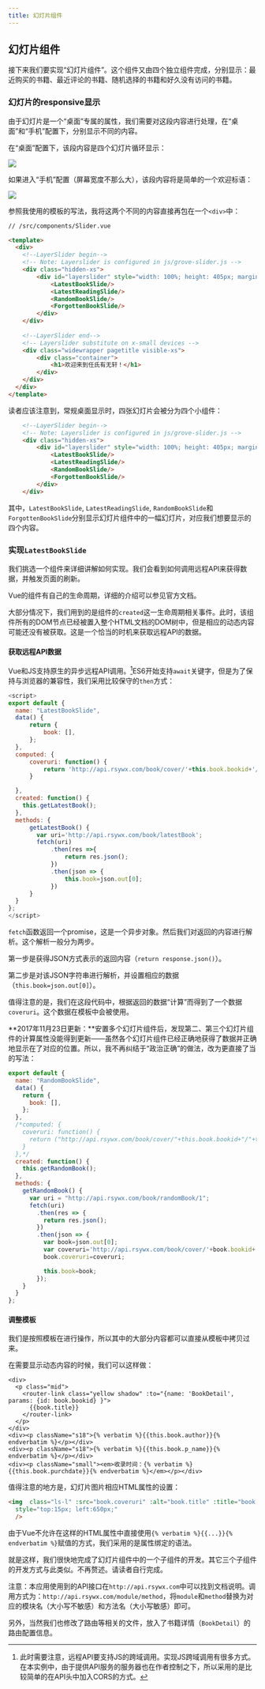 ```yaml
---
title: 幻灯片组件
---
```


## 幻灯片组件

接下来我们要实现“幻灯片组件”。这个组件又由四个独立组件完成，分别显示：最近购买的书籍、最近评论的书籍、随机选择的书籍和好久没有访问的书籍。

### 幻灯片的responsive显示

由于幻灯片是一个“桌面”专属的属性，我们需要对这段内容进行处理，在“桌面”和“手机”配置下，分别显示不同的内容。

在“桌面”配置下，该段内容是四个幻灯片循环显示：

![](../05.topnav/01.png)

如果进入“手机”配置（屏幕宽度不那么大），该段内容将是简单的一个欢迎标语：

![](../05.topnav/02.png)

参照我使用的模板的写法，我将这两个不同的内容直接再包在一个`<div>`中：

```html
// /src/components/Slider.vue

<template>
  <div>
    <!--LayerSlider begin-->
    <!-- Note: Layerslider is configured in js/grove-slider.js -->
    <div class="hidden-xs">
        <div id="layerslider" style="width: 100%; height: 405px; margin: 0px auto;">
            <LatestBookSlide/>
            <LatestReadingSlide/>
            <RandomBookSlide/>
            <ForgottenBookSlide/>
        </div>
    </div>
    
    <!--LayerSlider end-->
    <!-- Layerslider substitute on x-small devices -->
    <div class="widewrapper pagetitle visible-xs">
        <div class="container">
            <h1>欢迎来到任氏有无轩！</h1>        
        </div>
    </div> 
  </div>
</template>
```

读者应该注意到，常规桌面显示时，四张幻灯片会被分为四个小组件：

```html
    <!--LayerSlider begin-->
    <!-- Note: Layerslider is configured in js/grove-slider.js -->
    <div class="hidden-xs">
        <div id="layerslider" style="width: 100%; height: 405px; margin: 0px auto;">
            <LatestBookSlide/>
            <LatestReadingSlide/>
            <RandomBookSlide/>
            <ForgottenBookSlide/>
        </div>
    </div>
```

其中，`LatestBookSlide`, `LatestReadingSlide`, `RandomBookSlide`和`ForgottenBookSlide`分别显示幻灯片组件中的一幅幻灯片，对应我们想要显示的四个内容。

### 实现`LatestBookSlide`

我们挑选一个组件来详细讲解如何实现。我们会看到如何调用远程API来获得数据，并触发页面的刷新。

Vue的组件有自己的生命周期，详细的介绍可以参见官方文档。

大部分情况下，我们用到的是组件的`created`这一生命周期相关事件。此时，该组件所有的DOM节点已经被置入整个HTML文档的DOM树中，但是相应的动态内容可能还没有被获取。这是一个恰当的时机来获取远程API的数据。

#### 获取远程API数据

Vue和JS支持原生的异步远程API调用。[^1]ES6开始支持`await`关键字，但是为了保持与浏览器的兼容性，我们采用比较保守的`then`方式：

[^1]: 此时需要注意，远程API要支持JS的跨域调用。实现JS跨域调用有很多方式。在本实例中，由于提供API服务的服务器也在作者控制之下，所以采用的是比较简单的在API头中加入CORS的方式。

```javascript
<script>
export default {
  name: "LatestBookSlide",
  data() {
      return {
          book: [],
      };
  },
  computed: {
      coveruri: function() {
          return 'http://api.rsywx.com/book/cover/'+this.book.bookid+'/'+this.book.title+'/'+this.book.author+'/300';
      }

  },
  created: function() {
    this.getLatestBook();
  },
  methods: {
      getLatestBook() {
        var uri='http://api.rsywx.com/book/latestBook';
        fetch(uri)
            .then(res =>{
                return res.json();
            })
            .then(json => {
                this.book=json.out[0];
            })
      }
  }
};
</script>
```

`fetch`函数返回一个promise，这是一个异步对象。然后我们对返回的内容进行解析。这个解析一般分为两步。

第一步是获得JSON方式表示的返回内容（`return response.json()`）。

第二步是对该JSON字符串进行解析，并设置相应的数据（`this.book=json.out[0]`）。

值得注意的是，我们在这段代码中，根据返回的数据“计算”而得到了一个数据`coveruri`。这个数据在模板中会被使用。

**2017年11月23日更新：**安置多个幻灯片组件后，发现第二、第三个幻灯片组件的计算属性没能得到更新——虽然各个幻灯片组件已经正确地获得了数据并正确地显示在了对应的位置。所以，我不再纠结于“政治正确”的做法，改为更直接了当的写法：

```javascript
export default {
  name: "RandomBookSlide",
  data() {
    return {
      book: [],
    };
  },
  /*computed: {
    coveruri: function() {
      return ("http://api.rsywx.com/book/cover/"+this.book.bookid+"/"+this.book.title+"/"+this.book.author+"/300");
    }
  },*/
  created: function() {
    this.getRandomBook();
  },
  methods: {
    getRandomBook() {
      var uri = "http://api.rsywx.com/book/randomBook/1";
      fetch(uri)
        .then(res => {
          return res.json();
        })
        .then(json => {
          var book=json.out[0];
          var coveruri='http://api.rsywx.com/book/cover/'+book.bookid+'/'+book.title+'/'+book.author+'/300';
          book.coveruri=coveruri;

          this.book=book;
        });
    }
  }
};
```

#### 调整模板

我们是按照模板在进行操作，所以其中的大部分内容都可以直接从模板中拷贝过来。

在需要显示动态内容的时候，我们可以这样做：

```
<div>
  <p class="mid">
    <router-link class="yellow shadow" :to="{name: 'BookDetail', params: {id: book.bookid} }">
      {{book.title}}
    </router-link>
  </p>
</div>
<div><p className="s18">{% verbatim %}{{this.book.author}}{% endverbatim %}</p></div>
<div><p className="s18">{% verbatim %}{{this.book.p_name}}{% endverbatim %}</p></div>
<div><p className="small"><em>收录时间：{% verbatim %}{{this.book.purchdate}}{% endverbatim %}</em></p></div>
```

值得注意的地方是，幻灯片图片相应HTML属性的设置：

```html
<img  class="ls-l" :src="book.coveruri" :alt="book.title" :title="book.title"
  style="top:15px; left:650px;"
  />
```

由于Vue不允许在这样的HTML属性中直接使用`{% verbatim %}{{...}}{% endverbatim %}`赋值的方式，我们采用的是属性绑定的语法。

就是这样，我们很快地完成了幻灯片组件中的一个子组件的开发。其它三个子组件的开发方式与此类似。不再赘述。请读者自行完成。

注意：本应用使用到的API接口在`http://api.rsywx.com`中可以找到文档说明。调用方式为：`http://api.rsywx.com/module/method`，将`module`和`method`替换为对应的模块名（大小写不敏感）和方法名（大小写敏感）即可。

另外，当然我们也修改了路由等相关的文件，放入了书籍详情（`BookDetail`）的路由配置信息。